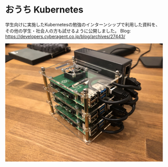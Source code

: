 # おうち Kubernetes

学生向けに実施したKubernetesの勉強のインターンシップで利用した資料を、その他の学生・社会人の方も試せるように公開しました。
Blog: https://developers.cyberagent.co.jp/blog/archives/27443/

![おうちKubernetes2020](./homek8s2020.jpeg)
